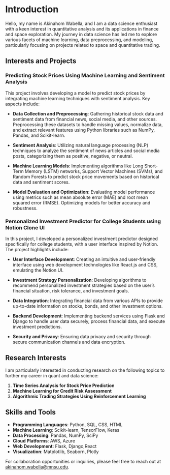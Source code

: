 
# Introduction

Hello, my name is Akinahom Wabella, and I am a data science enthusiast with a keen interest in quantitative analysis and its applications in finance and space exploration. My journey in data science has led me to explore various facets of machine learning, data preprocessing, and modeling, particularly focusing on projects related to space and quantitative trading.

## Interests and Projects

### Predicting Stock Prices Using Machine Learning and Sentiment Analysis

This project involves developing a model to predict stock prices by integrating machine learning techniques with sentiment analysis. Key aspects include:

- **Data Collection and Preprocessing**: Gathering historical stock data and sentiment data from financial news, social media, and other sources. Preprocessing these datasets to handle missing values, normalize data, and extract relevant features using Python libraries such as NumPy, Pandas, and Scikit-learn.

- **Sentiment Analysis**: Utilizing natural language processing (NLP) techniques to analyze the sentiment of news articles and social media posts, categorizing them as positive, negative, or neutral.

- **Machine Learning Models**: Implementing algorithms like Long Short-Term Memory (LSTM) networks, Support Vector Machines (SVMs), and Random Forests to predict stock price movements based on historical data and sentiment scores.

- **Model Evaluation and Optimization**: Evaluating model performance using metrics such as mean absolute error (MAE) and root mean squared error (RMSE). Optimizing models for better accuracy and robustness.

### Personalized Investment Predictor for College Students using Notion Clone UI

In this project, I developed a personalized investment predictor designed specifically for college students, with a user interface inspired by Notion. The project highlights include:

- **User Interface Development**: Creating an intuitive and user-friendly interface using web development technologies like React.js and CSS, emulating the Notion UI.

- **Investment Strategy Personalization**: Developing algorithms to recommend personalized investment strategies based on the user’s financial situation, risk tolerance, and investment goals.

- **Data Integration**: Integrating financial data from various APIs to provide up-to-date information on stocks, bonds, and other investment options.

- **Backend Development**: Implementing backend services using Flask and Django to handle user data securely, process financial data, and execute investment predictions.

- **Security and Privacy**: Ensuring data privacy and security through secure communication channels and data encryption.

## Research Interests

I am particularly interested in conducting research on the following topics to further my career in quant and data science:

1. **Time Series Analysis for Stock Price Prediction**
2. **Machine Learning for Credit Risk Assessment**
3. **Algorithmic Trading Strategies Using Reinforcement Learning**

## Skills and Tools

- **Programming Languages**: Python, SQL, CSS, HTML
- **Machine Learning**: Scikit-learn, TensorFlow, Keras
- **Data Processing**: Pandas, NumPy, SciPy
- **Cloud Platforms**: AWS, Azure
- **Web Development**: Flask, Django,React
- **Visualization**: Matplotlib, Seaborn, Plotly

For collaboration opportunities or inquiries, please feel free to reach out at akinahom.wabella@mnsu.edu.
